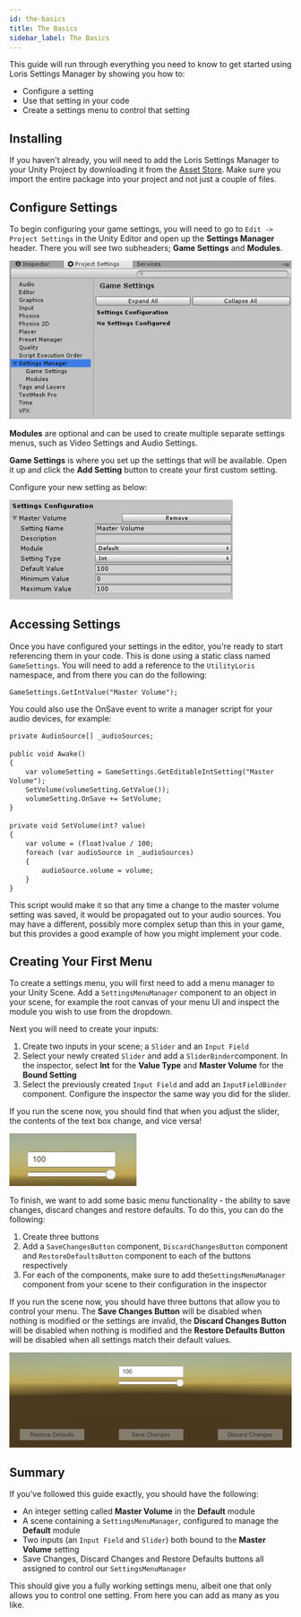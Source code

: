 ```yaml
---
id: the-basics
title: The Basics
sidebar_label: The Basics
---
```

This guide will run through everything you need to know to get started using Loris Settings Manager by showing you how to:
- Configure a setting
- Use that setting in your code
- Create a settings menu to control that setting

##  Installing 
If you haven't already, you will need to add the Loris Settings Manager to your Unity Project by downloading it from the [Asset Store](https://assetstore.unity.com/). Make sure you import the entire package into your project and not just a couple of files.

## Configure Settings
To begin configuring your game settings, you will need to go to `Edit -> Project Settings` in the Unity Editor and open up the **Settings Manager** header. There you will see two subheaders; **Game Settings** and **Modules**.

![alt-text](assets/the-basics/project-settings.jpg)

**Modules** are optional and can be used to create multiple separate settings menus, such as Video Settings and Audio Settings. 

**Game Settings** is where you set up the settings that will be available. Open it up and click the **Add Setting** button to create your first custom setting. 

Configure your new setting as below:

![alt-text](assets/the-basics/master-volume.jpg)

## Accessing Settings
Once you have configured your settings in the editor, you're ready to start referencing them in your code. This is done using a static class named `GameSettings`. You will need to add a reference to the `UtilityLoris` namespace, and from there you can do the following:

    GameSettings.GetIntValue("Master Volume");

You could also use the OnSave event to write a manager script for your audio devices, for example:

    private AudioSource[] _audioSources;

    public void Awake()
    {
        var volumeSetting = GameSettings.GetEditableIntSetting("Master Volume");
        SetVolume(volumeSetting.GetValue());
        volumeSetting.OnSave += SetVolume;
    }

    private void SetVolume(int? value)
    {
        var volume = (float)value / 100;
        foreach (var audioSource in _audioSources)
        {
            audioSource.volume = volume;
        }
    }

This script would make it so that any time a change to the master volume setting was saved, it would be propagated out to your audio sources. You may have a different, possibly more complex setup than this in your game, but this provides a good example of how you might implement your code.

## Creating Your First Menu
To create a settings menu, you will first need to add a menu manager to your Unity Scene. Add a `SettingsMenuManager` component to an object in your scene, for example the root canvas of your menu UI and inspect the module you wish to use from the dropdown.

Next you will need to create your inputs:

 1. Create two inputs in your scene; a `Slider` and an `Input Field`
 2. Select your newly created `Slider` and add a `SliderBinder`component. In the inspector, select **Int** for the **Value Type** and **Master Volume** for the **Bound Setting**
 3. Select the previously created `Input Field` and add an `InputFieldBinder` component. Configure the inspector the same way you did for the slider.

If you run the scene now, you should find that when you adjust the slider, the contents of the text box change, and vice versa!

![alt-text](assets/the-basics/volume-slider.gif)

To finish, we want to add some basic menu functionality - the ability to save changes, discard changes and restore defaults. To do this, you can do the following:

 1. Create three buttons
 2. Add a `SaveChangesButton` component, `DiscardChangesButton` component and `RestoreDefaultsButton` component to each of the buttons respectively
 3. For each of the components, make sure to add the`SettingsMenuManager` component from your scene to their configuration in the inspector

If you run the scene now, you should have three buttons that allow you to control your menu. The **Save Changes Button** will be disabled when nothing is modified or the settings are invalid, the **Discard Changes Button** will be disabled when nothing is modified and the **Restore Defaults Button** will be disabled when all settings match their default values.

![alt-text](assets/the-basics/volume-slider-with-buttons.gif)

## Summary 
If you've followed this guide exactly, you should have the following:

 - An integer setting called **Master Volume** in the **Default** module
 - A scene containing a `SettingsMenuManager`, configured to manage the **Default** module
 - Two inputs (an `Input Field` and `Slider`) both bound to the **Master Volume** setting
 - Save Changes, Discard Changes and Restore Defaults buttons all assigned to control our `SettingsMenuManager`

This should give you a fully working settings menu, albeit one that only allows you to control one setting. From here you can add as many as you like.